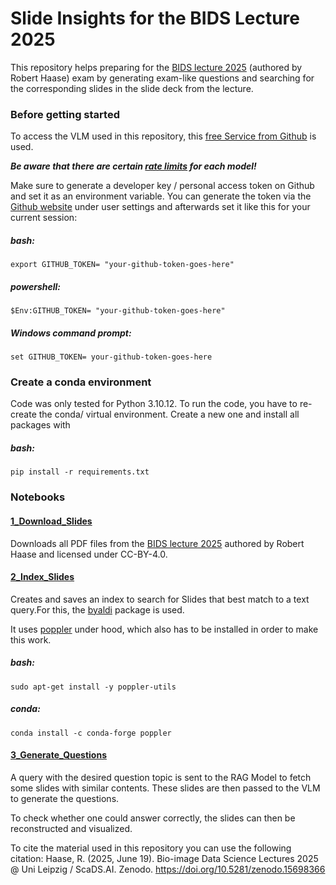 # Slide Insights for the BIDS Lecture 2025 
This repository helps preparing for the [BIDS lecture 2025](https://zenodo.org/records/15698366) (authored by Robert Haase) exam by generating exam-like questions and searching for the corresponding slides in the slide deck from the lecture.




### Before getting started
To access the VLM used in this repository, this [free Service from Github](https://github.com/marketplace/models) is used.

***Be aware that there are certain [rate limits](https://docs.github.com/en/github-models/prototyping-with-ai-models#rate-limits) for each model!***

Make sure to generate a developer key / personal access token on Github and set it as an environment variable. You can generate the token via the [Github website](github.com) under user settings and afterwards set it like this for your current session:


##### bash:
```export GITHUB_TOKEN= "your-github-token-goes-here"```

##### powershell:
```$Env:GITHUB_TOKEN= "your-github-token-goes-here"```

##### Windows command prompt:
```set GITHUB_TOKEN= your-github-token-goes-here```


### Create a conda environment
Code was only tested for Python 3.10.12. To run the code, you have to re-create the conda/ virtual environment. Create a new one and install all packages with

##### bash:
```pip install -r requirements.txt```




### Notebooks
#### [1_Download_Slides](1_Download_Slides.ipynb)
Downloads all PDF files from the [BIDS lecture 2025](https://zenodo.org/records/15698366) authored by Robert Haase and licensed under CC-BY-4.0. 



#### [2_Index_Slides](2_Index_Slides.ipynb)
Creates and saves an index to search for Slides that best match to a text query.For this, the [byaldi](https://github.com/AnswerDotAI/byaldi) package is used. 

It uses [poppler](https://poppler.freedesktop.org/) under hood, which also has to be installed in order to make this work. 

##### bash:
```sudo apt-get install -y poppler-utils```

##### conda:
```conda install -c conda-forge poppler```



#### [3_Generate_Questions](3_Generate_Questions.ipynb)
A query with the desired question topic is sent to the RAG Model to fetch some slides with similar contents. These slides are then passed to the VLM to generate the questions.

To check whether one could answer correctly, the slides can then be reconstructed and visualized.








To cite the material used in this repository you can use the following citation:
Haase, R. (2025, June 19). Bio-image Data Science Lectures 2025 @ Uni Leipzig / ScaDS.AI. Zenodo. https://doi.org/10.5281/zenodo.15698366
